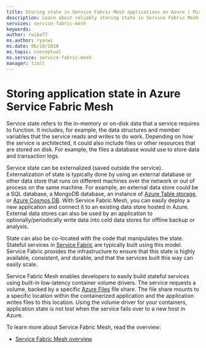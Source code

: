 ```yaml
---
title: Storing state in Service Fabric Mesh applications on Azure | Microsoft Docs
description: Learn about reliably storing state in Service Fabric Mesh applications running on Azure.
services: service-fabric-mesh
keywords: 
author: rwike77
ms.author: ryanwi
ms.date: 06/19/2018
ms.topic: conceptual
ms.service: service-fabric-mesh
manager: timlt
---
```

# Storing application state in Azure Service Fabric Mesh

Service state refers to the in-memory or on-disk data that a service requires to function. It includes, for example, the data structures and member variables that the service reads and writes to do work. Depending on how the service is architected, it could also include files or other resources that are stored on disk. For example, the files a database would use to store data and transaction logs.

Service state can be externalized (saved outside the service). Externalization of state is typically done by using an external database or other data store that runs on different machines over the network or out of process on the same machine. For example, an external data store could be a SQL database, a MongoDB database, an instance of [Azure Table storage](/azure/storage/tables/table-storage-overview), or [Azure Cosmos DB](/azure/cosmos-db/introduction). With Service Fabric Mesh, you can easily deploy a new application and connect it to an existing data store hosted in Azure.  External data stores can also be used by an application to optionally/periodically write data into cold data stores for offline backup or analysis.

State can also be co-located with the code that manipulates the state. Stateful services in [Service Fabric](/azure/service-fabric) are typically built using this model. Service Fabric provides the infrastructure to ensure that this state is highly available, consistent, and durable, and that the services built this way can easily scale.

Service Fabric Mesh enables developers to easily build stateful services using built-in low-latency container volume drivers. The service requests a volume, backed by a specific [Azure Files](/azure/storage/files/storage-files-introduction) file share.  The file share mounts to a specific location within the containerized application and the application writes files to this location. Using the volume driver for your containers, application state is not lost when the service fails over to a new host in Azure.

To learn more about Service Fabric Mesh, read the overview:
- [Service Fabric Mesh overview](service-fabric-mesh-overview.md)